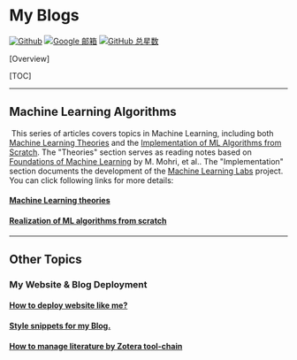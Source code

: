 # My Blogs

[![Github](https://img.shields.io/badge/-Github-333?style=flat&logo=Github&logoColor=white)](https://github.com/HugoPhi) [![Google 邮箱](https://img.shields.io/badge/Email-Google-green?logo=gmail)](mailto:hugonelsonm3@gmail.com) [![GitHub 总星数](https://img.shields.io/github/stars/HugoPhi?style=social)](https://github.com/HugoPhi)



[Overview]

[TOC]



---

## Machine Learning Algorithms

​	This series of articles covers topics in Machine Learning, including both [Machine Learning Theories](./post/MLT/index.html) and the [Implementation of ML Algorithms from Scratch](./post/MLR/index.html). The "Theories" section serves as reading notes based on [Foundations of Machine Learning](https://zh.z-lib.gs/book/5003029/1eecc7/foundations-of-machine-learning.html) by M. Mohri, et al.. The "Implementation" section documents the development of the [Machine Learning Labs](https://github.com/HugoPhi/MachineLearningLabs) project.  You can click following links for more details: 

####  [Machine Learning theories](./post/MLT/index.html)

#### [Realization of ML algorithms from scratch](./post/MLR/index.html)



---

## Other Topics

### My Website & Blog Deployment

#### [How to deploy website like me?](./post/website_by_gatsby/index.html) 

#### [Style snippets for my Blog.](./post/markdown_snippets/index.html)

#### [How to manage literature by Zotera tool-chain](./post/literature_management/index.html)

